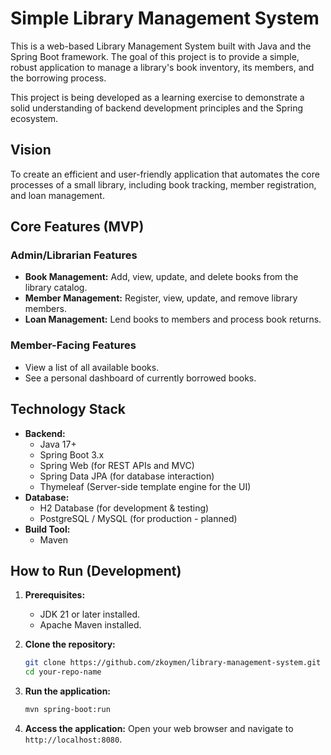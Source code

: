 # Simple Library Management System

This is a web-based Library Management System built with Java and the Spring Boot framework. The goal of this project is to provide a simple, robust application to manage a library's book inventory, its members, and the borrowing process.

This project is being developed as a learning exercise to demonstrate a solid understanding of backend development principles and the Spring ecosystem.

## Vision

To create an efficient and user-friendly application that automates the core processes of a small library, including book tracking, member registration, and loan management.

## Core Features (MVP)

### Admin/Librarian Features
- **Book Management:** Add, view, update, and delete books from the library catalog.
- **Member Management:** Register, view, update, and remove library members.
- **Loan Management:** Lend books to members and process book returns.

### Member-Facing Features
- View a list of all available books.
- See a personal dashboard of currently borrowed books.

## Technology Stack

- **Backend:**
    - Java 17+
    - Spring Boot 3.x
    - Spring Web (for REST APIs and MVC)
    - Spring Data JPA (for database interaction)
    - Thymeleaf (Server-side template engine for the UI)
- **Database:**
    - H2 Database (for development & testing)
    - PostgreSQL / MySQL (for production - planned)
- **Build Tool:**
    - Maven

## How to Run (Development)

1.  **Prerequisites:**
    - JDK 21 or later installed.
    - Apache Maven installed.

2.  **Clone the repository:**
    ```bash
    git clone https://github.com/zkoymen/library-management-system.git
    cd your-repo-name
    ```

3.  **Run the application:**
    ```bash
    mvn spring-boot:run
    ```

4.  **Access the application:**
    Open your web browser and navigate to `http://localhost:8080`.
